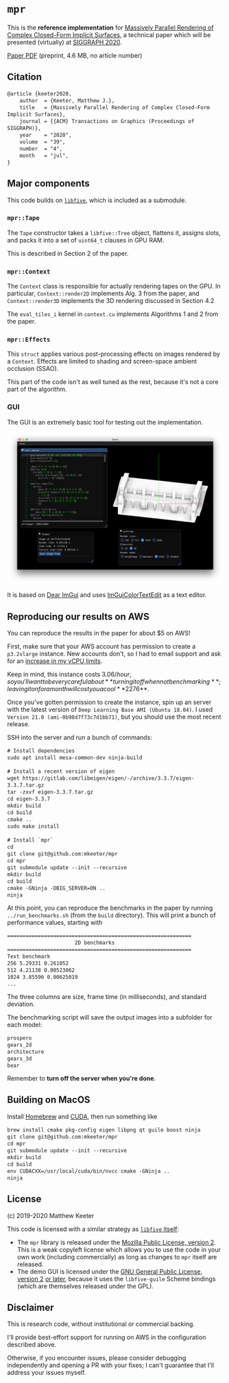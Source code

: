 # `mpr`
This is the **reference implementation** for
[Massively Parallel Rendering of Complex Closed-Form Implicit Surfaces](https://mattkeeter.com/research/mpr),
a technical paper which will be presented (virtually) at [SIGGRAPH 2020](s2020.siggraph.org/).

[Paper PDF](https://mattkeeter.com/research/mpr/keeter_mpr20.pdf) (preprint, 4.6 MB, no article number)

## Citation
```
@article {keeter2020,
    author  = {Keeter, Matthew J.},
    title   = {Massively Parallel Rendering of Complex Closed-Form Implicit Surfaces},
    journal = {{ACM} Transactions on Graphics (Proceedings of SIGGRAPH)},
    year    = "2020",
    volume  = "39",
    number  = "4",
    month   = "jul",
}
```

## Major components
This code builds on [`libfive`](https://libfive.com),
which is included as a submodule.

### `mpr::Tape`
The `Tape` constructor takes a `libfive::Tree` object,
flattens it,
assigns slots,
and packs it into a set of `uint64_t` clauses in GPU RAM.

This is described in Section 2 of the paper.

### `mpr::Context`
The `Context` class is responsible for actually rendering tapes on the GPU.
In particular, `Context::render2D` implements Alg. 3 from the paper,
and `Context::render3D` implements the 3D rendering discussed in Section 4.2

The `eval_tiles_i` kernel in `context.cu`
implements Algorithms 1 and 2 from the paper.

### `mpr::Effects`
This `struct` applies various post-processing effects
on images rendered by a `Context`.
Effects are limited to shading and screen-space ambient occlusion (SSAO).

This part of the code isn't as well tuned as the rest,
because it's not a core part of the algorithm.

### GUI
The GUI is an extremely basic tool for testing out the implementation.

![Screenshot](gui/screenshot.png)

It is based on [Dear ImGui](https://github.com/ocornut/imgui)
and uses [ImGuiColorTextEdit](https://github.com/BalazsJako/ImGuiColorTextEdit)
as a text editor.

## Reproducing our results on AWS
You can reproduce the results in the paper for about $5 on AWS!

First, make sure that your AWS account has permission to create a `p3.2xlarge` instance.
New accounts don't, so I had to email support and ask for an
[increase in my vCPU limits](https://console.aws.amazon.com/servicequotas/home?region=us-east-1#!/dashboard).

Keep in mind, this instance costs $3.06/hour,
so you'll want to be very careful about **turning it off when not benchmarking**;
leaving it on for a month will cost you a cool **$2276**.

Once you've gotten permission to create the instance,
spin up an server with the latest version of
`Deep Learning Base AMI (Ubuntu 18.04)`.
I used `Version 21.0 (ami-0b98d7f73c7d1bb71)`, but you should use the most recent release.

SSH into the server and run a bunch of commands:
```
# Install dependencies
sudo apt install mesa-common-dev ninja-build

# Install a recent version of eigen
wget https://gitlab.com/libeigen/eigen/-/archive/3.3.7/eigen-3.3.7.tar.gz
tar -zxvf eigen-3.3.7.tar.gz
cd eigen-3.3.7
mkdir build
cd build
cmake ..
sudo make install

# Install `mpr`
cd
git clone git@github.com:mkeeter/mpr
cd mpr
git submodule update --init --recursive
mkdir build
cd build
cmake -GNinja -DBIG_SERVER=ON ..
ninja
```

At this point,
you can reproduce the benchmarks in the paper by running `../run_benchmarks.sh`
(from the `build` directory).
This will print a bunch of performance values, starting with

```
============================================================
                      2D benchmarks
============================================================
Text benchmark
256 5.29331 0.261052
512 4.21138 0.00523862
1024 3.85596 0.00625019
...
```
The three columns are size,
frame time (in milliseconds),
and standard deviation.

The benchmarking script will save the output images
into a subfolder for each model:
```
prospero
gears_2d
architecture
gears_3d
bear
```

Remember to **turn off the server when you're done**.

## Building on MacOS
Install [Homebrew](https://brew.sh) and [CUDA](https://docs.nvidia.com/cuda/cuda-installation-guide-mac-os-x/index.html),
then run something like
```
brew install cmake pkg-config eigen libpng qt guile boost ninja
git clone git@github.com:mkeeter/mpr
cd mpr
git submodule update --init --recursive
mkdir build
cd build
env CUDACXX=/usr/local/cuda/bin/nvcc cmake -GNinja ..
ninja
```

## License
(c) 2019-2020 Matthew Keeter

This code is licensed with a similar strategy as
[`libfive` itself](https://github.com/libfive/libfive/#license):

- The `mpr` library is released under the
  [Mozilla Public License, version 2](https://www.mozilla.org/en-US/MPL/2.0/).
  This is a weak copyleft license
  which allows you to use the code in your own work (including commercially)
  as long as changes to `mpr` itself are released.
- The demo GUI is licensed under the
  [GNU General Public License, version 2](https://www.gnu.org/licenses/old-licenses/gpl-2.0-standalone.html)
  [or later](https://www.gnu.org/licenses/gpl-3.0-standalone.html),
  because it uses the `libfive-guile` Scheme bindings
  (which are themselves released under the GPL).

## Disclaimer
This is research code,
without institutional or commercial backing.

I'll provide best-effort support
for running on AWS in the configuration described above.

Otherwise, if you encounter issues,
please consider debugging independently
and opening a PR with your fixes;
I can't guarantee that I'll address your issues myself.
